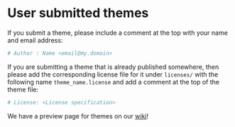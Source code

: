 # User submitted themes

If you submit a theme, please include a comment at the top with your name and email address:

```toml
# Author : Name <email@my.domain>
```

If you are submitting a theme that is already published somewhere, then please
add the corresponding license file for it under `licenses/` with the following
name `theme_name.license` and add a comment at the top of the theme file:

```toml
# License: <License specification>
```

We have a preview page for themes on our [wiki](https://github.com/rustcode-editor/rustcode/wiki/Themes)!
